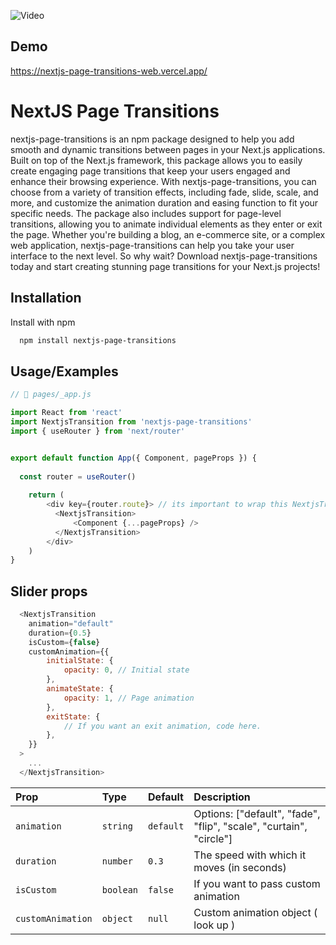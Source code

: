 
![Video](https://printeeds.s3.eu-central-1.amazonaws.com/next-s3-uploads/3a592b73-e6e8-4cad-9867-ac19ad48458a/09c063c7455b89b59ba8830f344da0d4.gif)


## Demo

https://nextjs-page-transitions-web.vercel.app/


# NextJS Page Transitions

nextjs-page-transitions is an npm package designed to help you add smooth and dynamic transitions between pages in your Next.js applications. Built on top of the Next.js framework, this package allows you to easily create engaging page transitions that keep your users engaged and enhance their browsing experience. With nextjs-page-transitions, you can choose from a variety of transition effects, including fade, slide, scale, and more, and customize the animation duration and easing function to fit your specific needs. The package also includes support for page-level transitions, allowing you to animate individual elements as they enter or exit the page. Whether you're building a blog, an e-commerce site, or a complex web application, nextjs-page-transitions can help you take your user interface to the next level. So why wait? Download nextjs-page-transitions today and start creating stunning page transitions for your Next.js projects!
## Installation

Install with npm

```bash
  npm install nextjs-page-transitions
```
    
## Usage/Examples

```javascript
// 📂 pages/_app.js

import React from 'react'
import NextjsTransition from 'nextjs-page-transitions'
import { useRouter } from 'next/router'


export default function App({ Component, pageProps }) {
  
  const router = useRouter()
    
    return (
        <div key={router.route}> // its important to wrap this NextjsTransition with this div passing key router.route
          <NextjsTransition>
              <Component {...pageProps} />
          </NextjsTransition>
        </div>
    )
}              

```


## Slider props

```javascript
  <NextjsTransition
    animation="default"
    duration={0.5}
    isCustom={false}
    customAnimation={{
        initialState: {
            opacity: 0, // Initial state
        },    
        animateState: {
            opacity: 1, // Page animation
        },
        exitState: {
            // If you want an exit animation, code here.
        },
    }}
  >
    ...
  </NextjsTransition>
```

| Prop | Type     | Default     | Description                       |
| :-------- | :------- | :------- | :-------------------------------- |
| `animation`      | `string` |  `default` | Options: ["default", "fade", "flip", "scale", "curtain", "circle"]  | 
| `duration`      | `number` |  `0.3` | The speed with which it moves (in seconds) |
| `isCustom`      | `boolean` |  `false` | If you want to pass custom animation |
| `customAnimation`      | `object` |  `null` | Custom animation object ( look up ) |



